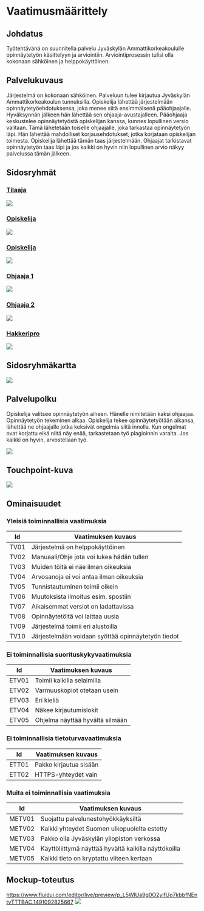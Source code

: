 # Vaatimusmäärittely


## Johdatus
Työtehtävänä on suunnitella palvelu Jyväskylän Ammattikorkeakoululle opinnäytetyön käsittelyyn ja arviointiin. Arviointiprosessin tulisi olla kokonaan sähköinen ja helppokäyttöinen.

## Palvelukuvaus
Järjestelmä on kokonaan sähköinen. Palveluun tulee kirjautua Jyväskylän Ammattikorkeakoulun tunnuksilla. Opiskelija lähettää järjestelmään opinnäytetyöehdotuksensa, joka menee siitä ensimmäisenä pääohjaajalle. Hyväksynnän jälkeen hän lähettää sen ohjaaja-avustajalleen. Pääohjaaja keskustelee opinnäytetyöstä opiskelijan kanssa, kunnes lopullinen versio valitaan. Tämä lähetetään toiselle ohjaajalle, joka tarkastaa opinnäytetyön läpi. Hän lähettää mahdolliset korjausehdotukset, jotka korjataan opiskelijan toimesta. Opiskelija lähettää tämän taas järjestelmään. Ohjaajat tarkistavat opinnäytetyön taas läpi ja jos kaikki on hyvin niin lopullinen arvio näkyy palvelussa tämän jälkeen.


## Sidosryhmät

### [Tilaaja](https://github.com/JanneK1681/Ohjelmistosuunnittelu/wiki/Profiili1-(Tilaaja))
![](https://vgy.me/kjSiQy.png)
### [Opiskelija](https://github.com/JanneK1681/Ohjelmistosuunnittelu/wiki/Profiili2-(Opiskelija))
![](https://vgy.me/gWi21w.png)
### [Opiskelija](https://github.com/JanneK1681/Ohjelmistosuunnittelu/wiki/Profiili3-(Opiskelija))
![](https://vgy.me/J1Jp3k.png)
### [Ohjaaja 1](https://github.com/JanneK1681/Ohjelmistosuunnittelu/wiki/Profiili4-(Ohjaaja-1))
![](https://vgy.me/KYAb8f.png)
### [Ohjaaja 2](https://github.com/JanneK1681/Ohjelmistosuunnittelu/wiki/Profiili5-(Ohjaaja-2))
![](https://vgy.me/uMlMfn.png)
### [Hakkeripro](https://github.com/JanneK1681/Ohjelmistosuunnittelu/wiki/Profiili6-(Hakkeripro))
![](https://vgy.me/9hsKyp.png)


## Sidosryhmäkartta
![](https://vgy.me/DnBaQ3.png)

## Palvelupolku
Opiskelija valitsee opinnäytetyön aiheen. Hänelle nimitetään kaksi ohjaajaa. Opinnäytetyön tekeminen alkaa. Opiskelija tekee opinnäytetyötään aikansa, lähettää ne ohjaajalle jotka keksivät ongelmia siitä innolla. Kun ongelmat ovat korjattu eikä niitä näy enää, tarkastetaan työ plagioinnin varalta. Jos kaikki on hyvin, arvostellaan työ.

![](https://vgy.me/MVrRFN.png)

## Touchpoint-kuva
![](https://vgy.me/byCsdh.png)

## Ominaisuudet

### Yleisiä toiminnallisia vaatimuksia
| Id | Vaatimuksen kuvaus |
|-------|--------------|
| TV01 | Järjestelmä on helppokäyttöinen  |
| TV02 | Manuaali/Ohje jota voi lukea hädän tullen |
| TV03 | Muiden töitä ei näe ilman oikeuksia  |
| TV04 | Arvosanoja ei voi antaa ilman oikeuksia  |
| TV05 | Tunnistautuminen toimii oikein  |
| TV06 | Muutoksista ilmoitus esim. spostiin  |
| TV07 | Aikaisemmat versiot on ladattavissa  |
| TV08 | Opinnäytetöitä voi laittaa uusia  |
| TV09 | Järjestelmä toimii eri alustoilla |
| TV10 | Järjestelmään voidaan syöttää opinnäytetyön tiedot|

### Ei toiminnallisia suorituskykyvaatimuksia
| Id | Vaatimuksen kuvaus |
|-------|--------------|
| ETV01 | Toimii kaikilla selaimilla  |
| ETV02 | Varmuuskopiot otetaan usein  |
| ETV03 | Eri kieliä  |
| ETV04 | Näkee kirjautumislokit  |
| ETV05 | Ohjelma näyttää hyvältä silmään  |

### Ei toiminnallisia tietoturvavaatimuksia
| Id | Vaatimuksen kuvaus |
|-------|--------------|
| ETT01 | Pakko kirjautua sisään |
| ETT02 | HTTPS-yhteydet vain |

### Muita ei toiminnallisia vaatimuksia
| Id | Vaatimuksen kuvaus |
|-------|--------------|
| METV01 | Suojattu palvelunestohyökkäyksiltä |
| METV02 | Kaikki yhteydet Suomen ulkopuolelta estetty |
| METV03 | Pakko olla Jyväskylän yliopiston verkossa |
| METV04 | Käyttöliittymä näyttää hyvältä kaikilla näyttökoilla |
| METV05 | Kaikki tieto on kryptattu viiteen kertaan |

## Mockup-toteutus

https://www.fluidui.com/editor/live/preview/p_L5WlUa9g0O2yifUo7kbbfNEntvTTTBAC.1491092825667
![](https://vgy.me/de4tPl.png)
